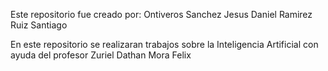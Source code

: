 Este repositorio fue creado por:
Ontiveros Sanchez Jesus Daniel
Ramirez Ruiz Santiago

En este repositorio se realizaran trabajos sobre la Inteligencia Artificial con ayuda del profesor Zuriel Dathan Mora Felix
